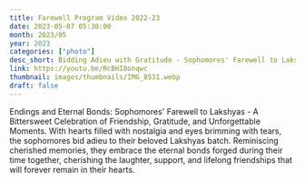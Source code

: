 ```yaml
---
title: Farewell Program Video 2022-23
date: 2023-05-07 05:30:00
month: 2023/05
year: 2023
categories: ["photo"]
desc_short: Bidding Adieu with Gratitude - Sophomores' Farewell to Lakshyas - A Heartfelt Tribute to Lifelong Friendships
link: https://youtu.be/RcBHI8onqwc
thumbnail: images/thumbnails/IMG_8531.webp
draft: false
---
```


 Endings and Eternal Bonds: Sophomores' Farewell to Lakshyas - A Bittersweet Celebration of Friendship, Gratitude, and Unforgettable Moments. With hearts filled with nostalgia and eyes brimming with tears, the sophomores bid adieu to their beloved Lakshyas batch. Reminiscing cherished memories, they embrace the eternal bonds forged during their time together, cherishing the laughter, support, and lifelong friendships that will forever remain in their hearts.